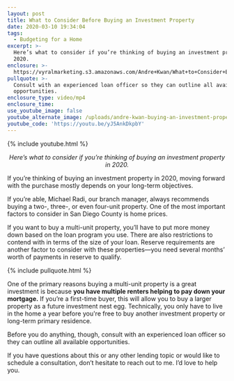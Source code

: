 ```yaml
---
layout: post
title: What to Consider Before Buying an Investment Property
date: 2020-03-10 19:34:04
tags:
  - Budgeting for a Home
excerpt: >-
  Here’s what to consider if you’re thinking of buying an investment property in
  2020.
enclosure: >-
  https://vyralmarketing.s3.amazonaws.com/Andre+Kwan/What+to+Consider+Before+Buying+an+Investment+Property.mp4
pullquote: >-
  Consult with an experienced loan officer so they can outline all available
  opportunities.
enclosure_type: video/mp4
enclosure_time:
use_youtube_image: false
youtube_alternate_image: /uploads/andre-kwan-buying-an-investment-property-youtube.jpg
youtube_code: 'https://youtu.be/yJ5AnkDkpbY'
---
```


{% include youtube.html %}

<p style="text-align: center;"><em>Here’s what to consider if you’re thinking of buying an investment property in 2020.</em></p>

If you’re thinking of buying an investment property in 2020, moving forward with the purchase mostly depends on your long-term objectives.&nbsp;

If you’re able, Michael Radi, our branch manager, always recommends buying a two-, three-, or even four-unit property. One of the most important factors to consider in San Diego County is home prices.&nbsp;

If you want to buy a multi-unit property, you’ll have to put more money down based on the loan program you use. There are also restrictions to contend with in terms of the size of your loan. Reserve requirements are another factor to consider with these properties—you need several months’ worth of payments in reserve to qualify.&nbsp;

{% include pullquote.html %}

One of the primary reasons buying a multi-unit property is a great investment is because **you have multiple renters helping to pay down your mortgage.** If you’re a first-time buyer, this will allow you to buy a larger property as a future investment nest egg. Technically, you only have to live in the home a year before you're free to buy another investment property or long-term primary residence.&nbsp;

Before you do anything, though, consult with an experienced loan officer so they can outline all available opportunities.&nbsp;

If you have questions about this or any other lending topic or would like to schedule a consultation, don’t hesitate to reach out to me. I’d love to help you.